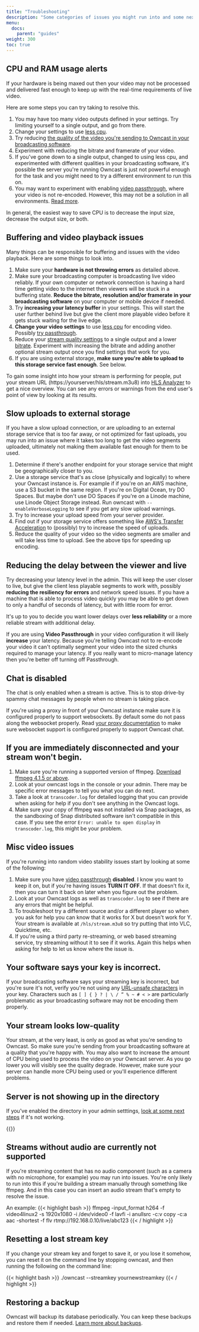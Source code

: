 ```yaml
---
title: "Troubleshooting"
description: "Some categories of issues you might run into and some next steps to help troubleshoot."
menu:
  docs:
    parent: "guides"
weight: 300
toc: true
---
```


## CPU and RAM usage alerts

If your hardware is being maxed out then your video may not be processed and delivered fast enough to keep up with the real-time requirements of live video.

Here are some steps you can try taking to resolve this.

1. You may have too many video outputs defined in your settings. Try limiting yourself to a single output, and go from there.
1. Change your settings to use [less cpu](/docs/encoding/#cpu-usage).
1. Try reducing [the quality of the video you're sending to Owncast in your broadcasting software](/docs/encoding/#how-you-configure-your-broadcasting-software-matters).
1. Experiment with reducing the bitrate and framerate of your video.
1. If you've gone down to a single output, changed to using less cpu, and experimented with different qualities in your broadcasting software, it's possible the server you're running Owncast is just not powerful enough for the task and you might need to try a different environment to run this on.
1. You may want to experiment with enabling [video passthrough](/docs/video/#video-passthrough), where your video is not re-encoded. However, this may not be a solution in all environments. [Read more](/docs/video/#video-passthrough).

In general, the easiest way to save CPU is to decrease the input size, decrease the output size, or both.

## Buffering and video playback issues

Many things can be responsible for buffering and issues with the video playback. Here are some things to look into.

1. Make sure your **hardware is not throwing errors** as detailed above.
1. Make sure your broadcasting computer is broadcasting live video reliably. If your own computer or network connection is having a hard time getting video to the internet then viewers will be stuck in a buffering state. **Reduce the bitrate, resolution and/or framerate in your broadcasting software** on your computer or mobile device if needed.
1. Try **increasing your latency buffer** in your settings. This will start the user further behind live but give the client more playable video before it gets stuck waiting for the live edge.
1. **Change your video settings** to use [less cpu](/docs/encoding/#cpu-usage) for encoding video. Possibly [try passthrough](/docs/video/#video-passthrough).
1. Reduce your [stream quality settings](/docs/configuration/#video-quality) to a single output and a lower [bitrate](/docs/encoding/#bitrate). Experiment with increasing the bitrate and adding another optional stream output once you find settings that work for you.
1. If you are using external storage, **make sure you're able to upload to this storage service fast enough**. See below.

To gain some insight into how your stream is performing for people, put your stream URL (https://yourserver/hls/stream.m3u8) into [HLS Analyzer](https://hlsanalyzer.com/) to get a nice overview. You can see any errors or warnings from the end user's point of view by looking at its results.

## Slow uploads to external storage

If you have a slow upload connection, or are uploading to an external storage service that is too far away, or not optimized for fast uploads, you may run into an issue where it takes too long to get the video segments uploaded, ultimately not making them available fast enough for them to be used.

1. Determine if there's another endpoint for your storage service that might be geographically closer to you.
1. Use a storage service that's as close (physically and logically) to where your Owncast instance is. For example if if you're on an AWS machine, use a S3 bucket in the same region. If you're on Digital Ocean, try DO Spaces. But maybe don't use DO Spaces if you're on a Linode machine, use Linode Object Storage instead. Run owncast with `--enableVerboseLogging` to see if you get any slow upload warnings.
1. Try to increase your upload speed from your server provider.
1. Find out if your storage service offers something like [AWS's Transfer Acceleration](https://docs.aws.amazon.com/AmazonS3/latest/dev/transfer-acceleration.html) to (possibly) try to increase the speed of uploads.
1. Reduce the quality of your video so the video segments are smaller and will take less time to upload. See the above tips for speeding up encoding.

## Reducing the delay between the viewer and live

Try decreasing your latency level in the admin. This will keep the user closer to live, but give the client less playable segments to work with, possibly **reducing the resiliency for errors** and network speed issues. If you have a machine that is able to process video quickly you may be able to get down to only a handful of seconds of latency, but with little room for error.

It's up to you to decide you want lower delays over **less reliability** or a more reliable stream with additional delay.

If you are using **Video Passthrough** in your video configuration it will likely **increase** your latency. Because you're telling Owncast not to re-encode your video it can't optimally segment your video into the sized chunks required to manage your latency. If you really want to micro-manage latency then you're better off turning off Passthrough.

## Chat is disabled

The chat is only enabled when a stream is active. This is to stop drive-by spammy chat messages by people when no stream is taking place.

If you're using a proxy in front of your Owncast instance make sure it is configured properly to support websockets. By default some do not pass along the websocket properly. Read [your proxy documentation](/docs/sslproxies) to make sure websocket support is configured properly to support Owncast chat.

## If you are immediately disconnected and your stream won't begin.

1. Make sure you're running a supported version of ffmpeg. [Download ffmpeg 4.1.5 or above](https://ffmpeg.org/download.html).
1. Look at your owncast logs in the console or your admin. There may be specific error messages to tell you what you can do next.
1. Take a look at `transcoder.log` for detailed logging that you can provide when asking for help if you don't see anything in the Owncast logs.
1. Make sure your copy of ffmpeg was not installed via Snap packages, as the sandboxing of Snap distributed software isn't compatible in this case. If you see the error `Error: unable to open display` in `transcoder.log`, this might be your problem.

## Misc video issues

If you're running into random video stability issues start by looking at some of the following:

1. Make sure you have [video passthrough](/docs/video/#video-passthrough) **disabled**. I know you want to keep it on, but if you're having issues **TURN IT OFF**. If that doesn't fix it, then you can turn it back on later when you figure out the problem.
1. Look at your Owncast logs as well as `transcoder.log` to see if there are any errors that might be helpful.
1. To troubleshoot try a different source and/or a different player so when you ask for help you can know that it works for X but doesn't work for Y. Your stream is available at `/hls/stream.m3u8` so try putting that into VLC, Quicktime, etc.
1. If you're using a third party re-streaming, or web based streaming service, try streaming without it to see if it works. Again this helps when asking for help to let us know where the issue is.

## Your software says your key is incorrect.

If your broadcasting software says your streaming key is incorrect, but you're sure it's not, verify you're not using any [URL-unsafe characters](https://tools.ietf.org/html/rfc3986#section-2.1) in your key. Characters such as `[ ] { } ? | \ / ” % ~ # < >` are particularly problematic as your broadcasting software may not be encoding them properly.

## Your stream looks low-quality

Your stream, at the very least, is only as good as what you're sending to Owncast. So make sure you're sending from your broadcasting software at a quality that you're happy with. You may also want to increase the amount of CPU being used to process the video on your Owncast server. As you go lower you will visibly see the quality degrade. However, make sure your server can handle more CPU being used or you'll experience different problems.

## Server is not showing up in the directory

If you've enabled the directory in your admin setttings, [look at some next steps](/docs/directory/#if-your-server-is-not-showing-up-in-the-directory) if it's not working.

{{<versionsupport feature="owncast directory" version="0.0.3">}}

## Streams without audio are currently not supported

If you're streaming content that has no audio component (such as a camera with no microphone, for example) you may run into issues. You're only likely to run into this if you're building a stream manually through something like ffmpeg. And in this case you can insert an audio stream that's empty to resolve the issue.

An example:
{{< highlight bash >}}
ffmpeg -input_format h264 -f video4linux2 -s 1920x1080 -i /dev/video0 -f lavfi -i anullsrc -c:v copy -c:a aac -shortest -f flv rtmp://192.168.0.10/live/abc123
{{< / highlight >}}

## Resetting a lost stream key

If you change your stream key and forget to save it, or you lose it somehow, you can reset it on the command line by stopping owncast, and then running the following on the command line:

{{< highlight bash >}}
./owncast --streamkey yournewstreamkey
{{< / highlight >}}

## Restoring a backup

Owncast will backup its database periodically. You can keep these backups and restore them if needed. [Learn more about backups](/docs/backups).
